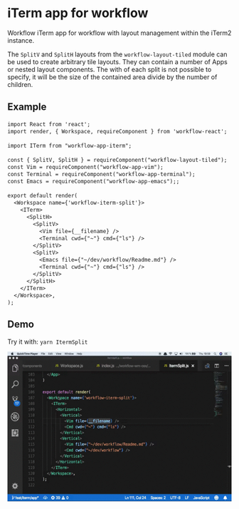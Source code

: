 # iTerm app for workflow

Workflow iTerm app for workflow with layout management within the iTerm2
instance.

The `SplitV` and `SplitH` layouts from the `workflow-layout-tiled` module can be used
to create arbitrary tile layouts. They can contain a number of Apps or nested
layout components. The with of each split is not possible to specify, it will
be the size of the contained area divide by the number of children. 

## Example

```
import React from 'react';
import render, { Workspace, requireComponent } from 'workflow-react';

import ITerm from "workflow-app-iterm";

const { SplitV, SplitH } = requireComponent("workflow-layout-tiled");
const Vim = requireComponent("workflow-app-vim");
const Terminal = requireComponent("workflow-app-terminal");
const Emacs = requireComponent("workflow-app-emacs");;

export default render(
  <Workspace name={'workflow-iterm-split'}>
    <ITerm>
      <SplitH>
        <SplitV>
          <Vim file={__filename} />
          <Terminal cwd={"~"} cmd={"ls"} />
        </SplitV>
        <SplitV>
          <Emacs file={"~/dev/workflow/Readme.md"} />
          <Terminal cwd={"~"} cmd={"ls"} />
        </SplitV>
      </SplitH>
    </ITerm>
  </Workspace>,
);
```

## Demo

Try it with: `yarn ItermSplit`

![Demo](github/iterm.gif)

